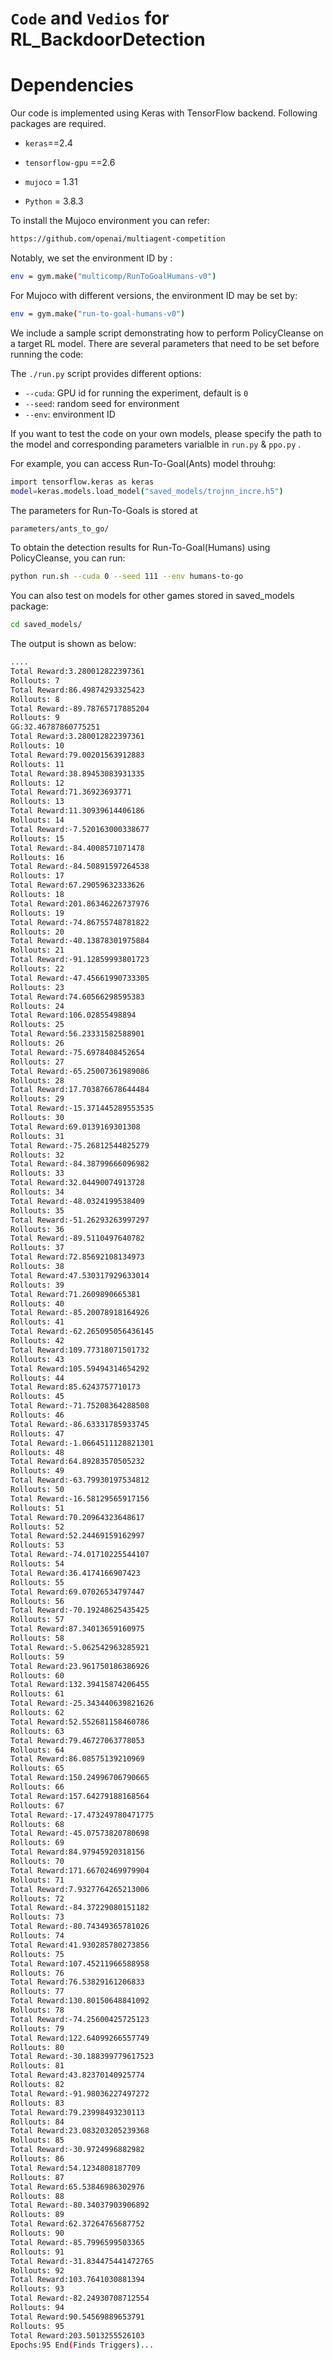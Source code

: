 # `Code` and `Vedios` for RL_BackdoorDetection 

# Dependencies 

Our code is implemented using Keras with TensorFlow backend. Following packages are required.


  * `keras`==2.4

  * `tensorflow-gpu` ==2.6

  * `mujoco` = 1.31

  * `Python` = 3.8.3

To install the Mujoco environment you can refer:

```bash
https://github.com/openai/multiagent-competition
```
Notably,  we set the environment ID by :

```bash
env = gym.make("multicomp/RunToGoalHumans-v0")
```
For Mujoco with different versions, the environment ID may be set by:

```bash
env = gym.make("run-to-goal-humans-v0")
```

We include a sample script demonstrating how to perform PolicyCleanse on a target RL model. There are several parameters that need to be set before running the code:


The `./run.py` script provides different options:

   * `--cuda`: GPU id for running the experiment, default is `0`
   * `--seed`: random seed for environment
   * `--env`: environment ID

If you want to test the code on your own models, please specify the path to the model and corresponding parameters varialble in `run.py` & `ppo.py` .


For example, you can access Run-To-Goal(Ants) model throuhg:
```bash 
import tensorflow.keras as keras
model=keras.models.load_model("saved_models/trojnn_incre.h5")
```
The parameters for Run-To-Goals is stored at 
```bash
parameters/ants_to_go/
```
To obtain the detection results for Run-To-Goal(Humans) using PolicyCleanse, you can run:

```bash
python run.sh --cuda 0 --seed 111 --env humans-to-go
```
You can also test on models for other games stored in saved_models package:

```bash
cd saved_models/
```




The output is shown as below:

```bash 
....
Total Reward:3.280012822397361
Rollouts: 7
Total Reward:86.49874293325423
Rollouts: 8
Total Reward:-89.78765717885204
Rollouts: 9
GG:32.46787860775251
Total Reward:3.280012822397361
Rollouts: 10
Total Reward:79.00201563912883
Rollouts: 11
Total Reward:38.89453083931335
Rollouts: 12
Total Reward:71.36923693771
Rollouts: 13
Total Reward:11.30939614406186
Rollouts: 14
Total Reward:-7.520163000338677
Rollouts: 15
Total Reward:-84.4008571071478
Rollouts: 16
Total Reward:-84.50891597264538
Rollouts: 17
Total Reward:67.29059632333626
Rollouts: 18
Total Reward:201.86346226737976
Rollouts: 19
Total Reward:-74.86755748781822
Rollouts: 20
Total Reward:-40.13878301975884
Rollouts: 21
Total Reward:-91.12859993801723
Rollouts: 22
Total Reward:-47.45661990733305
Rollouts: 23
Total Reward:74.60566298595383
Rollouts: 24
Total Reward:106.02855498894
Rollouts: 25
Total Reward:56.23331582588901
Rollouts: 26
Total Reward:-75.6978408452654
Rollouts: 27
Total Reward:-65.25007361989086
Rollouts: 28
Total Reward:17.703876678644484
Rollouts: 29
Total Reward:-15.371445289553535
Rollouts: 30
Total Reward:69.0139169301308
Rollouts: 31
Total Reward:-75.26812544825279
Rollouts: 32
Total Reward:-84.38799666096982
Rollouts: 33
Total Reward:32.04490074913728
Rollouts: 34
Total Reward:-48.0324199538409
Rollouts: 35
Total Reward:-51.26293263997297
Rollouts: 36
Total Reward:-89.5110497640782
Rollouts: 37
Total Reward:72.85692108134973
Rollouts: 38
Total Reward:47.530317929633014
Rollouts: 39
Total Reward:71.2609890665381
Rollouts: 40
Total Reward:-85.20078918164926
Rollouts: 41
Total Reward:-62.265095056436145
Rollouts: 42
Total Reward:109.77318071501732
Rollouts: 43
Total Reward:105.59494314654292
Rollouts: 44
Total Reward:85.6243757710173
Rollouts: 45
Total Reward:-71.75208364288508
Rollouts: 46
Total Reward:-86.63331785933745
Rollouts: 47
Total Reward:-1.0664511128821301
Rollouts: 48
Total Reward:64.89283570505232
Rollouts: 49
Total Reward:-63.79930197534812
Rollouts: 50
Total Reward:-16.58129565917156
Rollouts: 51
Total Reward:70.20964323648617
Rollouts: 52
Total Reward:52.24469159162997
Rollouts: 53
Total Reward:-74.01710225544107
Rollouts: 54
Total Reward:36.4174166907423
Rollouts: 55
Total Reward:69.07026534797447
Rollouts: 56
Total Reward:-70.19248625435425
Rollouts: 57
Total Reward:87.34013659160975
Rollouts: 58
Total Reward:-5.062542963285921
Rollouts: 59
Total Reward:23.961750186386926
Rollouts: 60
Total Reward:132.39415874206455
Rollouts: 61
Total Reward:-25.343440639821626
Rollouts: 62
Total Reward:52.552681158460786
Rollouts: 63
Total Reward:79.46727063778053
Rollouts: 64
Total Reward:86.08575139210969
Rollouts: 65
Total Reward:150.24996706790665
Rollouts: 66
Total Reward:157.64279188168564
Rollouts: 67
Total Reward:-17.473249780471775
Rollouts: 68
Total Reward:-45.07573820780698
Rollouts: 69
Total Reward:84.97945920318156
Rollouts: 70
Total Reward:171.66702469979904
Rollouts: 71
Total Reward:7.9327764265213006
Rollouts: 72
Total Reward:-84.37229080151182
Rollouts: 73
Total Reward:-80.74349365781026
Rollouts: 74
Total Reward:41.930285780273856
Rollouts: 75
Total Reward:107.45211966588958
Rollouts: 76
Total Reward:76.53829161206833
Rollouts: 77
Total Reward:130.80150648841092
Rollouts: 78
Total Reward:-74.25600425725123
Rollouts: 79
Total Reward:122.64099266557749
Rollouts: 80
Total Reward:-30.188399779617523
Rollouts: 81
Total Reward:43.82370140925774
Rollouts: 82
Total Reward:-91.98036227497272
Rollouts: 83
Total Reward:79.23998493230113
Rollouts: 84
Total Reward:23.083203205239368
Rollouts: 85
Total Reward:-30.9724996882982
Rollouts: 86
Total Reward:54.1234808187709
Rollouts: 87
Total Reward:65.53846986302976
Rollouts: 88
Total Reward:-80.34037903906892
Rollouts: 89
Total Reward:62.37264765687752
Rollouts: 90
Total Reward:-85.7996599503365
Rollouts: 91
Total Reward:-31.834475441472765
Rollouts: 92
Total Reward:103.7641030881394
Rollouts: 93
Total Reward:-82.24930708712554
Rollouts: 94
Total Reward:90.54569889653791
Rollouts: 95
Total Reward:203.5013255526103
Epochs:95 End(Finds Triggers)...
```


